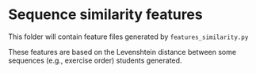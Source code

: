 # Sequence similarity features

This folder will contain feature files generated by `features_similarity.py`

These features are based on the Levenshtein distance between some sequences (e.g., exercise order) students generated.
